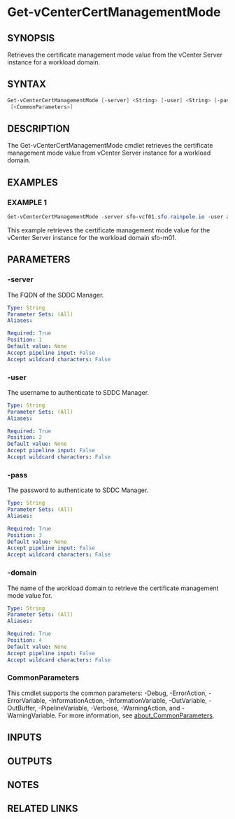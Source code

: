 # Get-vCenterCertManagementMode

## SYNOPSIS

Retrieves the certificate management mode value from the vCenter Server instance for a workload domain.

## SYNTAX

```powershell
Get-vCenterCertManagementMode [-server] <String> [-user] <String> [-pass] <String> [-domain] <String>
 [<CommonParameters>]
```

## DESCRIPTION

The Get-vCenterCertManagementMode cmdlet retrieves the certificate management mode value from vCenter Server instance for a workload domain.

## EXAMPLES

### EXAMPLE 1

```powershell
Get-vCenterCertManagementMode -server sfo-vcf01.sfo.rainpole.io -user administrator@vsphere.local -pass VMw@re1! -domain sfo-m01
```

This example retrieves the certificate management mode value for the vCenter Server instance for the workload domain sfo-m01.

## PARAMETERS

### -server

The FQDN of the SDDC Manager.

```yaml
Type: String
Parameter Sets: (All)
Aliases:

Required: True
Position: 1
Default value: None
Accept pipeline input: False
Accept wildcard characters: False
```

### -user

The username to authenticate to SDDC Manager.

```yaml
Type: String
Parameter Sets: (All)
Aliases:

Required: True
Position: 2
Default value: None
Accept pipeline input: False
Accept wildcard characters: False
```

### -pass

The password to authenticate to SDDC Manager.

```yaml
Type: String
Parameter Sets: (All)
Aliases:

Required: True
Position: 3
Default value: None
Accept pipeline input: False
Accept wildcard characters: False
```

### -domain

The name of the workload domain to retrieve the certificate management mode value for.

```yaml
Type: String
Parameter Sets: (All)
Aliases:

Required: True
Position: 4
Default value: None
Accept pipeline input: False
Accept wildcard characters: False
```

### CommonParameters

This cmdlet supports the common parameters: -Debug, -ErrorAction, -ErrorVariable, -InformationAction, -InformationVariable, -OutVariable, -OutBuffer, -PipelineVariable, -Verbose, -WarningAction, and -WarningVariable. For more information, see [about_CommonParameters](http://go.microsoft.com/fwlink/?LinkID=113216).

## INPUTS

## OUTPUTS

## NOTES

## RELATED LINKS
